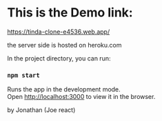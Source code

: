 
# This is the Demo link:
https://tinda-clone-e4536.web.app/

the server side is hosted on heroku.com 

In the project directory, you can run:

### `npm start`

Runs the app in the development mode.\
Open [http://localhost:3000](http://localhost:3000) to view it in the browser.



by Jonathan (Joe react)

